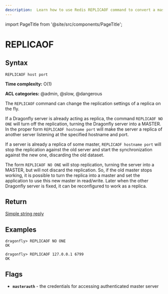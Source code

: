 ```yaml
---
description:  Learn how to use Redis REPLICAOF command to convert a master instance into its replicas.
---
```


import PageTitle from '@site/src/components/PageTitle';

# REPLICAOF

<PageTitle title="Redis REPLICAOF Command (Documentation) | Dragonfly" />

## Syntax

    REPLICAOF host port

**Time complexity:** O(1)

**ACL categories:** @admin, @slow, @dangerous

The `REPLICAOF` command can change the replication settings of a replica on the fly.

If a Dragonfly server is already acting as replica, the command `REPLICAOF NO ONE` will turn off the replication, turning the Dragonfly server into a MASTER.
In the proper form `REPLICAOF hostname port` will make the server a replica of another server listening at the specified hostname and port.

If a server is already a replica of some master, `REPLICAOF hostname port` will stop the replication against the old server and start the synchronization against the new one, discarding the old dataset.

The form `REPLICAOF NO ONE` will stop replication, turning the server into a MASTER, but will not discard the replication.
So, if the old master stops working, it is possible to turn the replica into a master and set the application to use this new master in read/write.
Later when the other Dragonfly server is fixed, it can be reconfigured to work as a replica.

## Return

[Simple string reply](https://redis.io/docs/reference/protocol-spec/#simple-strings)

## Examples

```
dragonfly> REPLICAOF NO ONE
OK

dragonfly> REPLICAOF 127.0.0.1 6799
OK
```
## Flags
* **`masterauth`** - the credentials for accessing authenticated master server
